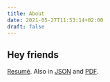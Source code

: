 ```yaml
---
title: About
date: 2021-05-27T11:53:14+02:00
draft: false
---
```

## Hey friends

[Resumé](/resume.html). Also in [JSON](/resume.json) and [PDF](/resume.pdf).